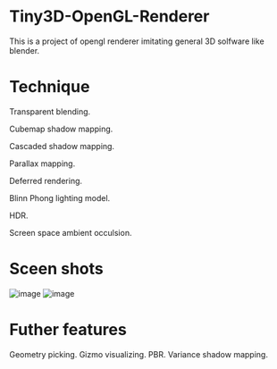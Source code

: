 # Tiny3D-OpenGL-Renderer
This is a project of opengl renderer imitating general 3D solfware like blender.
# Technique
Transparent blending.

Cubemap shadow mapping.

Cascaded shadow mapping.

Parallax mapping.

Deferred rendering.

Blinn Phong lighting model.

HDR.

Screen space ambient occulsion.
# Sceen shots
![image](https://github.com/crystalline02/Tiny3D-OpenGL-Renderer/assets/45896894/582e7777-a9d6-4028-8c88-9254840ba793)
![image](https://github.com/crystalline02/Tiny3D-OpenGL-Renderer/assets/45896894/dcd5979f-a02d-44d4-ac73-b25e82ede22e)

# Futher features
Geometry picking.
Gizmo visualizing.
PBR.
Variance shadow mapping.
